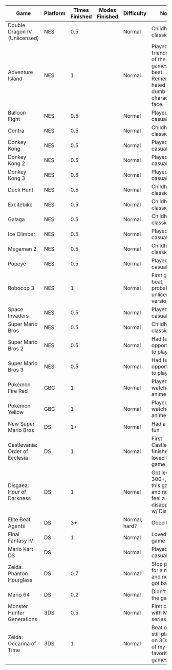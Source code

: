| Game                            | Platform | Times Finished | Modes Finished | Difficulty    | Notes                                                                                         | Year played          |
| ------------------------------- | -------- | -------------- | -------------- | ------------- | --------------------------------------------------------------------------------------------- | -------------------- |
|  Double Dragon IV (Unlicensed)  | NES      | 0.5            |                | Normal        | Childhood classic                                                                             | 1993                 |
| Adventure Island                | NES      | 1              |                | Normal        | Played w/ friends, one of the first games I beat. Remember I hated the dumb character's face. | 1994                 |
| Balloon Fight                   | NES      | 0.5            |                | Normal        | Played casually                                                                               | 1993 - 1994          |
| Contra                          | NES      | 0.5            |                | Normal        | Childhood classic                                                                             | 1993 - 1995          |
| Donkey Kong                     | NES      | 0.5            |                | Normal        | Played casually                                                                               | 1993 - 1995          |
| Donkey Kong 2                   | NES      | 0.5            |                | Normal        | Played casually                                                                               | 1993 - 1995          |
| Donkey Kong 3                   | NES      | 0.5            |                | Normal        | Played casually                                                                               | 1993 - 1995          |
| Duck Hunt                       | NES      | 0.5            |                | Normal        | Childhood classic                                                                             | 1993 - 1995          |
| Excitebike                      | NES      | 0.5            |                | Normal        | Childhood classic                                                                             | 1993 - 1995          |
| Galaga                          | NES      | 0.5            |                | Normal        | Childhood classic                                                                             | 1993 - 1995          |
| Ice Climber                     | NES      | 0.5            |                | Normal        | Played casually                                                                               | 1993 - 1995          |
| Megaman 2                       | NES      | 0.5            |                | Normal        | Childhood classic                                                                             | 1993 - 1995          |
| Popeye                          | NES      | 0.5            |                | Normal        | Played casually                                                                               | 1993                 |
| Robocop 3                       | NES      | 1              |                | Normal        | First game I beat, probably an unlicensed version                                             | 1994                 |
| Space Invaders                  | NES      | 0.5            |                | Normal        | Played casually                                                                               | 1993                 |
| Super Mario Bros                | NES      | 0.5            |                | Normal        | Childhood classic                                                                             | 1993 - 1995          |
| Super Mario Bros 2              | NES      | 0.5            |                | Normal        | Had few opportunities to play it                                                              | 1993 - 1995          |
| Super Mario Bros 3              | NES      | 0.5            |                | Normal        | Had few opportunities to play it                                                              | 1993 - 1995          |
| Pokémon Fire Red                | GBC      | 1              |                | Normal        | Played and watched the anime                                                                  | 2004                 |
| Pokémon Yellow                  | GBC      | 1              |                | Normal        | Played and watched the anime                                                                  | 2005                 |
| New Super Mario Bros            | DS       | 1+             |                | Normal        | Had a lot of fun                                                                              | 2007                 |
| Castlevania: Order of Ecclesia  | DS       | 1              |                | Normal        | First Castlevania I finished, loved this game                                                 | 2007                 |
| Disgaea: Hour of Darkness       | DS       | 1              |                | Normal        | Got level 300+, loved this game and now I feel a little disappointed w/ Disgaea 5             | 2008                 |
| Elite Beat Agents               | DS       | 3+             |                | Normal, hard? | Good laughs                                                                                   | 2007                 |
| Final Fantasy IV                | DS       | 1              |                | Normal        | Loved this game                                                                               | 2008                 |
| Mario Kart DS                   | DS       |                |                | Normal        | Played casually                                                                               | 2007                 |
| Zelda: Phanton Hourglass        | DS       | 0.7            |                | Normal        | Stop playing for a month and never got back to it                                             | 2007                 |
| Mario 64                        | DS       | 0.2            |                | Normal        | Didn't like the game                                                                          | 2007                 |
| Monster Hunter Generations      | 3DS      | 0.5            |                | Normal        | First contact with MH series                                                                  | 2017 - present       |
| Zelda: Occarina of Time         | 3DS      | 1              |                | Normal        | Beat on N64, still playing on 3DS, one of my favorite games ever                              | 2007, 2017 - present |
